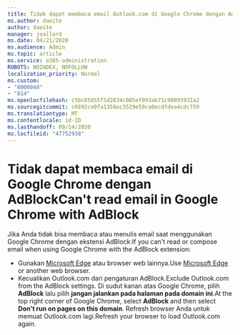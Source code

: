 ```yaml
---
title: Tidak dapat membaca email Outlook.com di Google Chrome dengan AdBlock
ms.author: daeite
author: daeite
manager: joallard
ms.date: 04/21/2020
ms.audience: Admin
ms.topic: article
ms.service: o365-administration
ROBOTS: NOINDEX, NOFOLLOW
localization_priority: Normal
ms.custom:
- "8000048"
- "814"
ms.openlocfilehash: c5bc85855f5d2634c085ef093ab71c98093931a2
ms.sourcegitcommit: c6692ce0fa1358ec3529e59ca0ecdfdea4cdc759
ms.translationtype: MT
ms.contentlocale: id-ID
ms.lasthandoff: 09/14/2020
ms.locfileid: "47752938"
---
```

# <a name="cant-read-email-in-google-chrome-with-adblock"></a><span data-ttu-id="82a5b-102">Tidak dapat membaca email di Google Chrome dengan AdBlock</span><span class="sxs-lookup"><span data-stu-id="82a5b-102">Can't read email in Google Chrome with AdBlock</span></span>

<span data-ttu-id="82a5b-103">Jika Anda tidak bisa membaca atau menulis email saat menggunakan Google Chrome dengan ekstensi AdBlock:</span><span class="sxs-lookup"><span data-stu-id="82a5b-103">If you can't read or compose email when using Google Chrome with the AdBlock extension:</span></span>

- <span data-ttu-id="82a5b-104">Gunakan [Microsoft Edge](https://go.microsoft.com/fwlink/p/?linkid=2001503&amp;clcid=0x409) atau browser web lainnya.</span><span class="sxs-lookup"><span data-stu-id="82a5b-104">Use [Microsoft Edge](https://go.microsoft.com/fwlink/p/?linkid=2001503&amp;clcid=0x409) or another web browser.</span></span>
- <span data-ttu-id="82a5b-105">Kecualikan Outlook.com dari pengaturan AdBlock.</span><span class="sxs-lookup"><span data-stu-id="82a5b-105">Exclude Outlook.com from the AdBlock settings.</span></span> <span data-ttu-id="82a5b-106">Di sudut kanan atas Google Chrome, pilih **AdBlock** lalu pilih **jangan jalankan pada halaman pada domain ini**.</span><span class="sxs-lookup"><span data-stu-id="82a5b-106">At the top right corner of Google Chrome, select **AdBlock** and then select **Don't run on pages on this domain**.</span></span> <span data-ttu-id="82a5b-107">Refresh browser Anda untuk memuat Outlook.com lagi.</span><span class="sxs-lookup"><span data-stu-id="82a5b-107">Refresh your browser to load Outlook.com again.</span></span>
